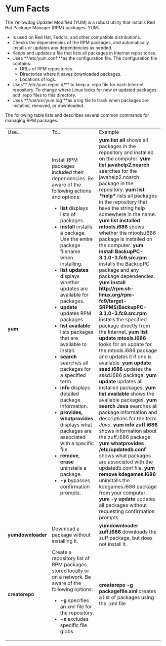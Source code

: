 # Yum Facts

The Yellowdog Updater Modified (YUM) is a robust utility that installs Red Hat
Package Manager (RPM) packages. YUM:

  * Is used on Red Hat, Fedora, and other compatible distributions. 
  * Checks the dependencies of the RPM packages, and automatically installs or updates any dependencies as needed.
  * Keeps and updates a file that lists all packages in Internet repositories.
  * Uses **/etc/yum.conf **as the configuration file. The configuration file contains:
    * URLs of RPM repositories.
    * Directories where it saves downloaded packages.
    * Locations of logs.
  * Uses** /etc/yum.repos.d/** to keep a .repo file for each Internet repository. To change where Linux looks for new or updated packages, add .repo files to this directory.
  * Uses **/var/usr/yum.log **as a log file to track when packages are installed, removed, or downloaded. 

The following table lists and describes several common commands for managing
RPM packages:

<table>

<tr> <td>Use...</td> <td>To...</td> <td> Example</td>

</tr>

<tr> <td><b>yum</b></td> <td> Install RPM packages included their
dependencies. Be aware of the following actions and options:

<ul>

<li><b>list </b>displays lists of packages.

</li>

<li><b>install </b>installs a package. Use the entire package filename when
installing.

</li>

<li><b>list updates </b>displays whether updates are available for packages.

</li>

<li><b>update </b>updates RPM packages.

</li>

<li><b>list available </b>lists packages that are available to install.

</li>

<li><b>search </b>searches all packages for a specified term.

</li>

<li><b>info </b>displays detailed package information.

</li>

<li><b>provides, whatprovides </b>displays what packages are associated with a
specific file.

</li>

<li><b>remove, erase </b>uninstalls a package.

</li>

<li><b>-y </b>bypasses confirmation prompts.

</li>

</ul> </td> <td><b>yum list all</b> shows all packages in the repository and
installed on the computer.  
<b>yum list javahelp2.noarch</b> searches for the javahelp2.noarch package in
the repository.  
<b>yum list *help*</b> lists all packages in the repository that have the
string help somewhere in the name.  
<b>yum list installed mtools.i686</b> shows whether the mtools.i686 package is
installed on the computer.<b>  
yum install BackupPC-3.1.0-3.fc9.src.rpm </b>installs the BackupPC package and
any package dependencies.  
<b>yum install http://rpm.sh-linux.org/rpm-fc9/target-
SRPMS/BackupPC-3.1.0-3.fc9.src.rpm </b> installs the specified package
directly from the Internet.  
<b>yum list update mtools.i686 </b>looks for an update for the mtools.i686
package and updates it if one is available.  
<b>yum update sssd.i686</b> updates the sssd.i686 package.  
<b>yum update</b> updates all installed packages.  
<b>yum list available</b> shows the available packages.  
<b>yum search Java </b>searches all package information and descriptions for
the term <i>Java</i>.  
<b>yum info zuff.i686</b> shows information about the zuff.i686 package.  
<b>yum whatprovides /etc/updatedb.conf </b>shows what packages are associated
with the updatedb.conf file.  
<b>yum remove kdegames.i686</b> uninstalls the kdegames.i686 package from your
computer.  
<b>yum -y update</b> updates all packages without requesting confirmation
prompts.</td>

</tr>

<tr> <td><b>yumdownloader</b> </td> <td>Download a package without installing
it.</td> <td><b>yumdownloader zuff.i686 </b> downloads the zuff package, but
does not install it.</td>

</tr>

<tr> <td> <b>createrepo</b> </td> <td>Create a repository list of RPM packages
stored locally or on a network. Be aware of the following options:

<ul>

<li><b>-g</b> specifies an xml file for the repository.

</li>

<li><b>-x</b> excludes specific file globs.

</li>

</ul> </td> <td> <b>createrepo -g</b> <b>packagefile.xml </b>creates a list of
packages using the .xml file </td>

</tr> </table>


